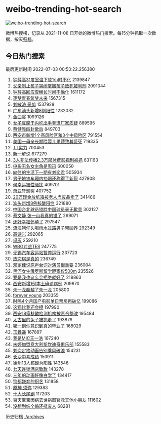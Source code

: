 # weibo-trending-hot-search

[![weibo-trending-hot-search](https://github.com/ameizi/weibo-trending-hot-search/actions/workflows/ci.yml/badge.svg)](https://github.com/ameizi/weibo-trending-hot-search/actions/workflows/ci.yml)

微博热搜榜，记录从 2021-11-08 日开始的微博热门搜索。每15分钟抓取一次数据，按天[归档](./archives)。

## 今日热门搜索

<!-- BEGIN --> 
最后更新时间 2022-07-03 00:50:22.256380 
1. [钟薛高31度室温下放1小时不化](https://s.weibo.com/weibo?q=%23%E9%92%9F%E8%96%9B%E9%AB%9831%E5%BA%A6%E5%AE%A4%E6%B8%A9%E4%B8%8B%E6%94%BE1%E5%B0%8F%E6%97%B6%E4%B8%8D%E5%8C%96%23&Refer=top) 2139847
1. [父亲制止孩子哭闹掌掴孩子致死被判刑](https://s.weibo.com/weibo?q=%23%E7%88%B6%E4%BA%B2%E5%88%B6%E6%AD%A2%E5%AD%A9%E5%AD%90%E5%93%AD%E9%97%B9%E6%8E%8C%E6%8E%B4%E5%AD%A9%E5%AD%90%E8%87%B4%E6%AD%BB%E8%A2%AB%E5%88%A4%E5%88%91%23&Refer=top) 2091044
1. [钟薛高回应雪糕长时间不融化](https://s.weibo.com/weibo?q=%23%E9%92%9F%E8%96%9B%E9%AB%98%E5%9B%9E%E5%BA%94%E9%9B%AA%E7%B3%95%E9%95%BF%E6%97%B6%E9%97%B4%E4%B8%8D%E8%9E%8D%E5%8C%96%23&Refer=top) 1611172
1. [逐梦青春筑梦未来](https://s.weibo.com/weibo?q=%23%E9%80%90%E6%A2%A6%E9%9D%92%E6%98%A5%E7%AD%91%E6%A2%A6%E6%9C%AA%E6%9D%A5%23&Refer=top) 1567315
1. [刘敏涛 恶剪](https://s.weibo.com/weibo?q=%E5%88%98%E6%95%8F%E6%B6%9B%20%E6%81%B6%E5%89%AA&Refer=top) 1537928
1. [广东汕头新增8例阳性](https://s.weibo.com/weibo?q=%23%E5%B9%BF%E4%B8%9C%E6%B1%95%E5%A4%B4%E6%96%B0%E5%A2%9E8%E4%BE%8B%E9%98%B3%E6%80%A7%23&Refer=top) 1232032
1. [金曲奖](https://s.weibo.com/weibo?q=%E9%87%91%E6%9B%B2%E5%A5%96&Refer=top) 1099126
1. [女子豆腐干内吃出手套遭厂家质疑](https://s.weibo.com/weibo?q=%23%E5%A5%B3%E5%AD%90%E8%B1%86%E8%85%90%E5%B9%B2%E5%86%85%E5%90%83%E5%87%BA%E6%89%8B%E5%A5%97%E9%81%AD%E5%8E%82%E5%AE%B6%E8%B4%A8%E7%96%91%23&Refer=top) 889595
1. [蔡健雅四封歌后](https://s.weibo.com/weibo?q=%E8%94%A1%E5%81%A5%E9%9B%85%E5%9B%9B%E5%B0%81%E6%AD%8C%E5%90%8E&Refer=top) 849703
1. [西安市新增1个高风险区和3个中风险区](https://s.weibo.com/weibo?q=%23%E8%A5%BF%E5%AE%89%E5%B8%82%E6%96%B0%E5%A2%9E1%E4%B8%AA%E9%AB%98%E9%A3%8E%E9%99%A9%E5%8C%BA%E5%92%8C3%E4%B8%AA%E4%B8%AD%E9%A3%8E%E9%99%A9%E5%8C%BA%23&Refer=top) 791554
1. [美国一母亲长期喂婴儿果蔬致其饿死](https://s.weibo.com/weibo?q=%23%E7%BE%8E%E5%9B%BD%E4%B8%80%E6%AF%8D%E4%BA%B2%E9%95%BF%E6%9C%9F%E5%96%82%E5%A9%B4%E5%84%BF%E6%9E%9C%E8%94%AC%E8%87%B4%E5%85%B6%E9%A5%BF%E6%AD%BB%23&Refer=top) 719335
1. [TT实力](https://s.weibo.com/weibo?q=TT%E5%AE%9E%E5%8A%9B&Refer=top) 700453
1. [新一解说](https://s.weibo.com/weibo?q=%E6%96%B0%E4%B8%80%E8%A7%A3%E8%AF%B4&Refer=top) 677279
1. [3人非法传播2.3万部付费影视剧被抓](https://s.weibo.com/weibo?q=%233%E4%BA%BA%E9%9D%9E%E6%B3%95%E4%BC%A0%E6%92%AD2.3%E4%B8%87%E9%83%A8%E4%BB%98%E8%B4%B9%E5%BD%B1%E8%A7%86%E5%89%A7%E8%A2%AB%E6%8A%93%23&Refer=top) 631163
1. [电影无名女主角是周迅](https://s.weibo.com/weibo?q=%23%E7%94%B5%E5%BD%B1%E6%97%A0%E5%90%8D%E5%A5%B3%E4%B8%BB%E8%A7%92%E6%98%AF%E5%91%A8%E8%BF%85%23&Refer=top) 600050
1. [向往的生活下一期有刘奕君](https://s.weibo.com/weibo?q=%23%E5%90%91%E5%BE%80%E7%9A%84%E7%94%9F%E6%B4%BB%E4%B8%8B%E4%B8%80%E6%9C%9F%E6%9C%89%E5%88%98%E5%A5%95%E5%90%9B%23&Refer=top) 505934
1. [男子地铁车厢内抽烟还称得了新冠](https://s.weibo.com/weibo?q=%23%E7%94%B7%E5%AD%90%E5%9C%B0%E9%93%81%E8%BD%A6%E5%8E%A2%E5%86%85%E6%8A%BD%E7%83%9F%E8%BF%98%E7%A7%B0%E5%BE%97%E4%BA%86%E6%96%B0%E5%86%A0%23&Refer=top) 427808
1. [何幸运被性骚扰](https://s.weibo.com/weibo?q=%23%E4%BD%95%E5%B9%B8%E8%BF%90%E8%A2%AB%E6%80%A7%E9%AA%9A%E6%89%B0%23&Refer=top) 409701
1. [萧亚轩颁奖](https://s.weibo.com/weibo?q=%E8%90%A7%E4%BA%9A%E8%BD%A9%E9%A2%81%E5%A5%96&Refer=top) 407752
1. [20万现金放纸箱被老人当废品卖了](https://s.weibo.com/weibo?q=%2320%E4%B8%87%E7%8E%B0%E9%87%91%E6%94%BE%E7%BA%B8%E7%AE%B1%E8%A2%AB%E8%80%81%E4%BA%BA%E5%BD%93%E5%BA%9F%E5%93%81%E5%8D%96%E4%BA%86%23&Refer=top) 341486
1. [汕头新增8例核酸阳性](https://s.weibo.com/weibo?q=%23%E6%B1%95%E5%A4%B4%E6%96%B0%E5%A2%9E8%E4%BE%8B%E6%A0%B8%E9%85%B8%E9%98%B3%E6%80%A7%23&Refer=top) 321880
1. [中国台北球员锁脖中国球员毫无歉意](https://s.weibo.com/weibo?q=%23%E4%B8%AD%E5%9B%BD%E5%8F%B0%E5%8C%97%E7%90%83%E5%91%98%E9%94%81%E8%84%96%E4%B8%AD%E5%9B%BD%E7%90%83%E5%91%98%E6%AF%AB%E6%97%A0%E6%AD%89%E6%84%8F%23&Refer=top) 302127
1. [蔡文静 张一山我真的错了](https://s.weibo.com/weibo?q=%E8%94%A1%E6%96%87%E9%9D%99%20%E5%BC%A0%E4%B8%80%E5%B1%B1%E6%88%91%E7%9C%9F%E7%9A%84%E9%94%99%E4%BA%86&Refer=top) 299071
1. [还好幸福怀孕了](https://s.weibo.com/weibo?q=%23%E8%BF%98%E5%A5%BD%E5%B9%B8%E7%A6%8F%E6%80%80%E5%AD%95%E4%BA%86%23&Refer=top) 297547
1. [流浪狗仰头喝雨水过路男子带回养](https://s.weibo.com/weibo?q=%23%E6%B5%81%E6%B5%AA%E7%8B%97%E4%BB%B0%E5%A4%B4%E5%96%9D%E9%9B%A8%E6%B0%B4%E8%BF%87%E8%B7%AF%E7%94%B7%E5%AD%90%E5%B8%A6%E5%9B%9E%E5%85%BB%23&Refer=top) 292349
1. [高诗岩](https://s.weibo.com/weibo?q=%E9%AB%98%E8%AF%97%E5%B2%A9&Refer=top) 292065
1. [黛灰](https://s.weibo.com/weibo?q=%E9%BB%9B%E7%81%B0&Refer=top) 259210
1. [WBG对战TES](https://s.weibo.com/weibo?q=%23WBG%E5%AF%B9%E6%88%98TES%23&Refer=top) 247775
1. [无锡汽车客运站暂停运行](https://s.weibo.com/weibo?q=%23%E6%97%A0%E9%94%A1%E6%B1%BD%E8%BD%A6%E5%AE%A2%E8%BF%90%E7%AB%99%E6%9A%82%E5%81%9C%E8%BF%90%E8%A1%8C%23&Refer=top) 237723
1. [热恋琪是真的](https://s.weibo.com/weibo?q=%23%E7%83%AD%E6%81%8B%E7%90%AA%E6%98%AF%E7%9C%9F%E7%9A%84%23&Refer=top) 236749
1. [邓家佳说原声台词对演员很重要](https://s.weibo.com/weibo?q=%23%E9%82%93%E5%AE%B6%E4%BD%B3%E8%AF%B4%E5%8E%9F%E5%A3%B0%E5%8F%B0%E8%AF%8D%E5%AF%B9%E6%BC%94%E5%91%98%E5%BE%88%E9%87%8D%E8%A6%81%23&Refer=top) 236004
1. [黑河女生俄罗斯留学距家仅500m](https://s.weibo.com/weibo?q=%23%E9%BB%91%E6%B2%B3%E5%A5%B3%E7%94%9F%E4%BF%84%E7%BD%97%E6%96%AF%E7%95%99%E5%AD%A6%E8%B7%9D%E5%AE%B6%E4%BB%85500m%23&Refer=top) 235526
1. [要是我也这么会拒绝就好了](https://s.weibo.com/weibo?q=%23%E8%A6%81%E6%98%AF%E6%88%91%E4%B9%9F%E8%BF%99%E4%B9%88%E4%BC%9A%E6%8B%92%E7%BB%9D%E5%B0%B1%E5%A5%BD%E4%BA%86%23&Refer=top) 218863
1. [西安新增1例本土确诊病例](https://s.weibo.com/weibo?q=%23%E8%A5%BF%E5%AE%89%E6%96%B0%E5%A2%9E1%E4%BE%8B%E6%9C%AC%E5%9C%9F%E7%A1%AE%E8%AF%8A%E7%97%85%E4%BE%8B%23&Refer=top) 209870
1. [朱一龙超越了朱一龙](https://s.weibo.com/weibo?q=%23%E6%9C%B1%E4%B8%80%E9%BE%99%E8%B6%85%E8%B6%8A%E4%BA%86%E6%9C%B1%E4%B8%80%E9%BE%99%23&Refer=top) 205800
1. [forever young](https://s.weibo.com/weibo?q=forever%20young&Refer=top) 203355
1. [时隔4个月国产电影单日票房再破亿](https://s.weibo.com/weibo?q=%23%E6%97%B6%E9%9A%944%E4%B8%AA%E6%9C%88%E5%9B%BD%E4%BA%A7%E7%94%B5%E5%BD%B1%E5%8D%95%E6%97%A5%E7%A5%A8%E6%88%BF%E5%86%8D%E7%A0%B4%E4%BA%BF%23&Refer=top) 199086
1. [这猫比我还会撩](https://s.weibo.com/weibo?q=%23%E8%BF%99%E7%8C%AB%E6%AF%94%E6%88%91%E8%BF%98%E4%BC%9A%E6%92%A9%23&Refer=top) 197990
1. [西安18家核酸检测机构被责令整改](https://s.weibo.com/weibo?q=%23%E8%A5%BF%E5%AE%8918%E5%AE%B6%E6%A0%B8%E9%85%B8%E6%A3%80%E6%B5%8B%E6%9C%BA%E6%9E%84%E8%A2%AB%E8%B4%A3%E4%BB%A4%E6%95%B4%E6%94%B9%23&Refer=top) 195484
1. [太古里的兔子被抓走了](https://s.weibo.com/weibo?q=%23%E5%A4%AA%E5%8F%A4%E9%87%8C%E7%9A%84%E5%85%94%E5%AD%90%E8%A2%AB%E6%8A%93%E8%B5%B0%E4%BA%86%23&Refer=top) 193879
1. [哪一刻你意识到真的毕业了](https://s.weibo.com/weibo?q=%23%E5%93%AA%E4%B8%80%E5%88%BB%E4%BD%A0%E6%84%8F%E8%AF%86%E5%88%B0%E7%9C%9F%E7%9A%84%E6%AF%95%E4%B8%9A%E4%BA%86%23&Refer=top) 168029
1. [玉骨遥](https://s.weibo.com/weibo?q=%E7%8E%89%E9%AA%A8%E9%81%A5&Refer=top) 167897
1. [我是MIC王一浩](https://s.weibo.com/weibo?q=%E6%88%91%E6%98%AFMIC%E7%8E%8B%E4%B8%80%E6%B5%A9&Refer=top) 167240
1. [朱婷加盟意大利斯坎迪奇俱乐部](https://s.weibo.com/weibo?q=%23%E6%9C%B1%E5%A9%B7%E5%8A%A0%E7%9B%9F%E6%84%8F%E5%A4%A7%E5%88%A9%E6%96%AF%E5%9D%8E%E8%BF%AA%E5%A5%87%E4%BF%B1%E4%B9%90%E9%83%A8%23&Refer=top) 155583
1. [刘恋定格动画告别乘风破浪](https://s.weibo.com/weibo?q=%23%E5%88%98%E6%81%8B%E5%AE%9A%E6%A0%BC%E5%8A%A8%E7%94%BB%E5%91%8A%E5%88%AB%E4%B9%98%E9%A3%8E%E7%A0%B4%E6%B5%AA%23&Refer=top) 154231
1. [长沙中考成绩](https://s.weibo.com/weibo?q=%23%E9%95%BF%E6%B2%99%E4%B8%AD%E8%80%83%E6%88%90%E7%BB%A9%23&Refer=top) 150911
1. [徐州13人核酸为阳性](https://s.weibo.com/weibo?q=%23%E5%BE%90%E5%B7%9E13%E4%BA%BA%E6%A0%B8%E9%85%B8%E4%B8%BA%E9%98%B3%E6%80%A7%23&Refer=top) 143546
1. [七天连锁酒店致歉](https://s.weibo.com/weibo?q=%23%E4%B8%83%E5%A4%A9%E8%BF%9E%E9%94%81%E9%85%92%E5%BA%97%E8%87%B4%E6%AD%89%23&Refer=top) 143278
1. [三年的动画好像白学了](https://s.weibo.com/weibo?q=%23%E4%B8%89%E5%B9%B4%E7%9A%84%E5%8A%A8%E7%94%BB%E5%A5%BD%E5%83%8F%E7%99%BD%E5%AD%A6%E4%BA%86%23&Refer=top) 134417
1. [狗都嫌弃的厨艺](https://s.weibo.com/weibo?q=%23%E7%8B%97%E9%83%BD%E5%AB%8C%E5%BC%83%E7%9A%84%E5%8E%A8%E8%89%BA%23&Refer=top) 131858
1. [原神 须弥](https://s.weibo.com/weibo?q=%E5%8E%9F%E7%A5%9E%20%E9%A1%BB%E5%BC%A5&Refer=top) 129383
1. [十大长尾剧](https://s.weibo.com/weibo?q=%23%E5%8D%81%E5%A4%A7%E9%95%BF%E5%B0%BE%E5%89%A7%23&Refer=top) 117203
1. [百天宝宝因病去世捐器官救其他小朋友](https://s.weibo.com/weibo?q=%23%E7%99%BE%E5%A4%A9%E5%AE%9D%E5%AE%9D%E5%9B%A0%E7%97%85%E5%8E%BB%E4%B8%96%E6%8D%90%E5%99%A8%E5%AE%98%E6%95%91%E5%85%B6%E4%BB%96%E5%B0%8F%E6%9C%8B%E5%8F%8B%23&Refer=top) 111602
1. [没想到结个婚还挺废人](https://s.weibo.com/weibo?q=%23%E6%B2%A1%E6%83%B3%E5%88%B0%E7%BB%93%E4%B8%AA%E5%A9%9A%E8%BF%98%E6%8C%BA%E5%BA%9F%E4%BA%BA%23&Refer=top) 68281
<!-- END -->

历史归档 [./archives](./archives)

